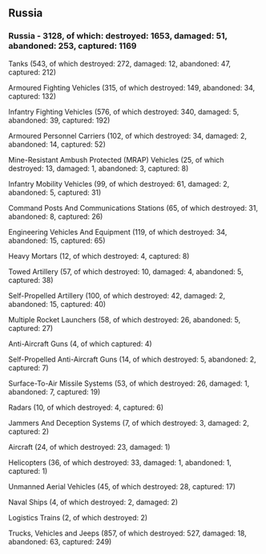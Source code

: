 
 
 ## Russia
 
 ### Russia - 3128, of which: destroyed: 1653, damaged: 51, abandoned: 253, captured: 1169

 

 

 Tanks (543, of which destroyed: 272, damaged: 12, abandoned: 47, captured: 212)

 Armoured Fighting Vehicles (315, of which destroyed: 149, abandoned: 34, captured: 132)

 Infantry Fighting Vehicles (576, of which destroyed: 340, damaged: 5, abandoned: 39, captured: 192)

 Armoured Personnel Carriers (102, of which destroyed: 34, damaged: 2, abandoned: 14, captured: 52)

 Mine-Resistant Ambush Protected (MRAP) Vehicles (25, of which destroyed: 13, damaged: 1, abandoned: 3, captured: 8)

 Infantry Mobility Vehicles (99, of which destroyed: 61, damaged: 2, abandoned: 5, captured: 31)

 Command Posts And Communications Stations (65, of which destroyed: 31, abandoned: 8, captured: 26)

 Engineering Vehicles And Equipment (119, of which destroyed: 34, abandoned: 15, captured: 65)

 Heavy Mortars (12, of which destroyed: 4, captured: 8)

 Towed Artillery (57, of which destroyed: 10, damaged: 4, abandoned: 5, captured: 38)

 Self-Propelled Artillery (100, of which destroyed: 42, damaged: 2, abandoned: 15, captured: 40)

 Multiple Rocket Launchers (58, of which destroyed: 26, abandoned: 5, captured: 27)

 Anti-Aircraft Guns (4, of which captured: 4)

 Self-Propelled Anti-Aircraft Guns (14, of which destroyed: 5, abandoned: 2, captured: 7)

 Surface-To-Air Missile Systems (53, of which destroyed: 26, damaged: 1, abandoned: 7, captured: 19)

 Radars (10, of which destroyed: 4, captured: 6)

 Jammers And Deception Systems (7, of which destroyed: 3, damaged: 2, captured: 2)

 Aircraft (24, of which destroyed: 23, damaged: 1)

 Helicopters (36, of which destroyed: 33, damaged: 1, abandoned: 1, captured: 1)

 Unmanned Aerial Vehicles (45, of which destroyed: 28, captured: 17)

 Naval Ships (4, of which destroyed: 2, damaged: 2)

 Logistics Trains (2, of which destroyed: 2)

 Trucks, Vehicles and Jeeps (857, of which destroyed: 527, damaged: 18, abandoned: 63, captured: 249)

